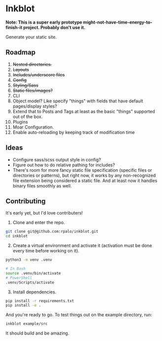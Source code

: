 # Inkblot

**Note: This is a super early prototype might-not-have-time-energy-to-finish-it project.  Probably don't use it.**

Generate your static site.

## Roadmap

  1. ~~Nested directories.~~
  2. ~~Layouts~~
  3. ~~Includes/underscore files~~
  4. ~~Config~~
  5. ~~Styling/Sass~~
  6. ~~Static files/images?~~
  7. CLI
  8. Object model?  Like specify "things" with fields that have default pages/display styles?
  9. Extend that to Posts and Tags at least as the basic "things" supported out of the box.
  10. Plugins
  11. Moar Configuration.
  12. Enable auto-reloading by keeping track of modification time

## Ideas

- Configure sass/scss output style in config?
- Figure out how to do relative pathing for includes?
- There's room for more fancy static file specification (specific files or directories or patterns), but right now, it works by any non-recognized file extension being considered a static file.  And at least now it handles binary files smoothly as well.

## Contributing

It's early yet, but I'd love contributers!

1. Clone and enter the repo.

```bash
git clone git@github.com:rpalo/inkblot.git
cd inkblot
```

2. Create a virtual environment and activate it (activation must be done every time before working on it).

```bash
python3 -m venv .venv

# In Bash
source .venv/bin/activate
# PowerShell
.venv/Scripts/activate
```

3. Install dependencies.

```bash
pip install -r requirements.txt
pip install -e .
```

And you're ready to go.  To test things out on the example directory, run:

```bash
inkblot example/src
```

It should build and be amazing.
